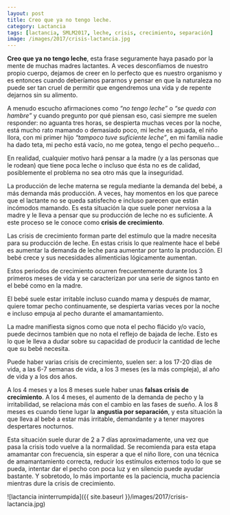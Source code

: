 ```yaml
---
layout: post
title: Creo que ya no tengo leche.
category: Lactancia
tags: [lactancia, SMLM2017, leche, crisis, crecimiento, separación]
image: /images/2017/crisis-lactancia.jpg
---
```


**Creo que ya no tengo leche**, esta frase seguramente haya pasado por la mente de muchas madres lactantes. A veces desconfiamos de nuestro propio cuerpo, dejamos de creer en lo perfecto que es nuestro organismo y es entonces cuando deberíamos pararnos y pensar en que la naturaleza no puede ser tan cruel de permitir que engendremos una vida y de repente dejarnos sin su alimento.

A menudo escucho afirmaciones como *“no tengo leche”* o *“se queda con hambre”* y cuando pregunto por qué piensan eso, casi siempre me suelen responder: no aguanta tres horas, se despierta muchas veces por la noche, está mucho rato mamando o demasiado poco,  mi leche es aguada, el niño llora, con mi primer hijo *“tampoco tuve suficiente leche”*, en mi familia nadie ha dado teta, mi pecho está vacío, no me gotea, tengo el pecho pequeño...

En realidad, cualquier motivo hará pensar a la madre (y a las personas que le rodean) que tiene poca leche o incluso que ésta no es de calidad, posiblemente el problema no sea otro más que la inseguridad.

La producción de leche materna se regula mediante la demanda del bebé, a más demanda más producción. A veces, hay momentos en los que parece que el lactante no se queda satisfecho e incluso parecen que están incómodos mamando. Es esta situación la que suele poner nerviosa a la madre y le lleva a pensar que su producción de leche no es suficiente. A este proceso se le conoce como **crisis de crecimiento**.

Las crisis de crecimiento forman parte del estímulo que la madre necesita para su producción de leche. En estas crisis lo que realmente hace el bebé es aumentar la demanda de leche para aumentar por tanto la producción. El bebé crece y sus necesidades alimenticias lógicamente aumentan.

Estos periodos de crecimiento ocurren frecuentemente durante los 3 primeros meses de vida y se caracterizan por una serie de signos tanto en el bebé como en la madre.

El bebé suele estar irritable incluso cuando mama y después de mamar, quiere tomar pecho  continuamente,  se despierta varias veces por la noche e incluso empuja al pecho durante el amamantamiento.

La madre manifiesta signos como que nota el pecho flácido y/o vacío, puede decirnos también que no nota el reflejo de bajada de leche. Esto es lo que le lleva a dudar sobre su capacidad de producir la cantidad de leche que su bebé necesita.

Puede haber varias crisis de crecimiento, suelen ser: a los 17-20 días de vida, a las 6-7 semanas de vida, a los 3 meses (es la más compleja), al año de vida y a los dos años.

A los 4 meses y a los 8 meses suele haber unas **falsas crisis de crecimiento**. A los 4 meses, el aumento de la demanda de pecho y la irritabilidad, se relaciona más con el cambio en las fases de sueño. A los 8 meses es cuando tiene lugar la **angustia por separación**, y esta situación la que lleva al bebé a estar más irritable, demandante y a tener mayores despertares nocturnos.

Esta situación suele durar de 2 a 7 días aproximadamente, una vez que pasa la crisis todo vuelve a la normalidad. Se recomienda para esta etapa amamantar con frecuencia, sin esperar a que el niño llore, con una técnica de amamantamiento correcta, reducir los estímulos externos todo lo que se pueda, intentar dar el pecho con poca luz y en silencio puede ayudar bastante. Y sobretodo, lo más importante es la paciencia, mucha paciencia mientras dure la crisis de crecimiento.

![lactancia ininterrumpida]({{ site.baseurl }}/images/2017/crisis-lactancia.jpg)

